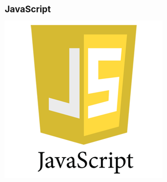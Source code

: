 # JavaScript



![Alt text](https://raw.githubusercontent.com/zohaibshahzadkhan/JavaScript/master/js.png)
